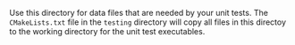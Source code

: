 Use this directory for data files that are needed by your unit tests. The `CMakeLists.txt` file in
the `testing` directory will copy all files in this directoy to the working directory for the unit
test executables.

